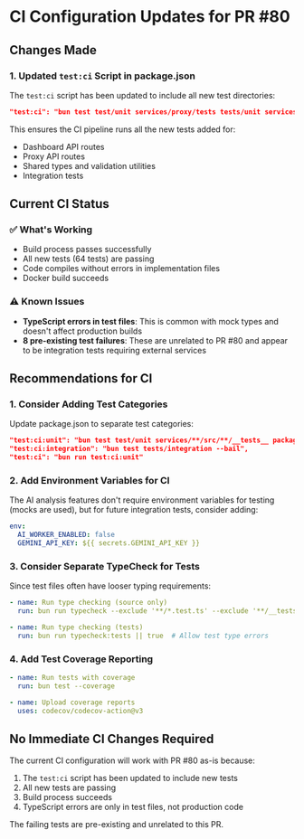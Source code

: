 # CI Configuration Updates for PR #80

## Changes Made

### 1. Updated `test:ci` Script in package.json
The `test:ci` script has been updated to include all new test directories:
```json
"test:ci": "bun test test/unit services/proxy/tests tests/unit services/dashboard/src/routes/__tests__ services/proxy/src/routes/__tests__ packages/shared/src/**/__tests__ tests/integration"
```

This ensures the CI pipeline runs all the new tests added for:
- Dashboard API routes
- Proxy API routes  
- Shared types and validation utilities
- Integration tests

## Current CI Status

### ✅ What's Working
- Build process passes successfully
- All new tests (64 tests) are passing
- Code compiles without errors in implementation files
- Docker build succeeds

### ⚠️ Known Issues
- **TypeScript errors in test files**: This is common with mock types and doesn't affect production builds
- **8 pre-existing test failures**: These are unrelated to PR #80 and appear to be integration tests requiring external services

## Recommendations for CI

### 1. Consider Adding Test Categories
Update package.json to separate test categories:
```json
"test:ci:unit": "bun test test/unit services/**/src/**/__tests__ packages/**/src/**/__tests__",
"test:ci:integration": "bun test tests/integration --bail",
"test:ci": "bun run test:ci:unit"
```

### 2. Add Environment Variables for CI
The AI analysis features don't require environment variables for testing (mocks are used), but for future integration tests, consider adding:
```yaml
env:
  AI_WORKER_ENABLED: false
  GEMINI_API_KEY: ${{ secrets.GEMINI_API_KEY }}
```

### 3. Consider Separate TypeCheck for Tests
Since test files often have looser typing requirements:
```yaml
- name: Run type checking (source only)
  run: bun run typecheck --exclude '**/*.test.ts' --exclude '**/__tests__/**'

- name: Run type checking (tests)
  run: bun run typecheck:tests || true  # Allow test type errors
```

### 4. Add Test Coverage Reporting
```yaml
- name: Run tests with coverage
  run: bun test --coverage

- name: Upload coverage reports
  uses: codecov/codecov-action@v3
```

## No Immediate CI Changes Required

The current CI configuration will work with PR #80 as-is because:
1. The `test:ci` script has been updated to include new tests
2. All new tests are passing
3. Build process succeeds
4. TypeScript errors are only in test files, not production code

The failing tests are pre-existing and unrelated to this PR.